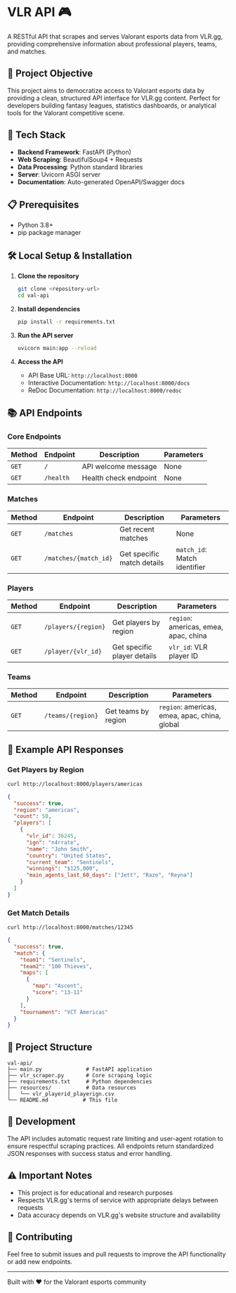 # VLR API 🎮

A RESTful API that scrapes and serves Valorant esports data from VLR.gg, providing comprehensive information about professional players, teams, and matches.

## 🎯 Project Objective

This project aims to democratize access to Valorant esports data by providing a clean, structured API interface for VLR.gg content. Perfect for developers building fantasy leagues, statistics dashboards, or analytical tools for the Valorant competitive scene.

## 🚀 Tech Stack

- **Backend Framework**: FastAPI (Python)
- **Web Scraping**: BeautifulSoup4 + Requests
- **Data Processing**: Python standard libraries
- **Server**: Uvicorn ASGI server
- **Documentation**: Auto-generated OpenAPI/Swagger docs

## 📋 Prerequisites

- Python 3.8+
- pip package manager

## 🛠️ Local Setup & Installation

1. **Clone the repository**
   ```bash
   git clone <repository-url>
   cd val-api
   ```

2. **Install dependencies**
   ```bash
   pip install -r requirements.txt
   ```

3. **Run the API server**
   ```bash
   uvicorn main:app --reload
   ```

4. **Access the API**
   - API Base URL: `http://localhost:8000`
   - Interactive Documentation: `http://localhost:8000/docs`
   - ReDoc Documentation: `http://localhost:8000/redoc`

## 📚 API Endpoints

### Core Endpoints

| Method | Endpoint | Description | Parameters |
|--------|----------|-------------|------------|
| `GET` | `/` | API welcome message | None |
| `GET` | `/health` | Health check endpoint | None |

### Matches

| Method | Endpoint | Description | Parameters |
|--------|----------|-------------|------------|
| `GET` | `/matches` | Get recent matches | None |
| `GET` | `/matches/{match_id}` | Get specific match details | `match_id`: Match identifier |

### Players

| Method | Endpoint | Description | Parameters |
|--------|----------|-------------|------------|
| `GET` | `/players/{region}` | Get players by region | `region`: americas, emea, apac, china |
| `GET` | `/player/{vlr_id}` | Get specific player details | `vlr_id`: VLR player ID |

### Teams

| Method | Endpoint | Description | Parameters |
|--------|----------|-------------|------------|
| `GET` | `/teams/{region}` | Get teams by region | `region`: americas, emea, apac, china, global |

## 📄 Example API Responses

### Get Players by Region
```bash
curl http://localhost:8000/players/americas
```

```json
{
  "success": true,
  "region": "americas",
  "count": 50,
  "players": [
    {
      "vlr_id": 36245,
      "ign": "n4rrate",
      "name": "John Smith",
      "country": "United States",
      "current_team": "Sentinels",
      "winnings": "$125,000",
      "main_agents_last_60_days": ["Jett", "Raze", "Reyna"]
    }
  ]
}
```

### Get Match Details
```bash
curl http://localhost:8000/matches/12345
```

```json
{
  "success": true,
  "match": {
    "team1": "Sentinels",
    "team2": "100 Thieves",
    "maps": [
      {
        "map": "Ascent",
        "score": "13-11"
      }
    ],
    "tournament": "VCT Americas"
  }
}
```

## 🔧 Project Structure

```
val-api/
├── main.py              # FastAPI application
├── vlr_scraper.py       # Core scraping logic
├── requirements.txt     # Python dependencies
├── resources/           # Data resources
│   └── vlr_playerid_playerign.csv
└── README.md           # This file
```

## 🚦 Development

The API includes automatic request rate limiting and user-agent rotation to ensure respectful scraping practices. All endpoints return standardized JSON responses with success status and error handling.

## ⚠️ Important Notes

- This project is for educational and research purposes
- Respects VLR.gg's terms of service with appropriate delays between requests
- Data accuracy depends on VLR.gg's website structure and availability

## 🤝 Contributing

Feel free to submit issues and pull requests to improve the API functionality or add new endpoints.

---

Built with ❤️ for the Valorant esports community